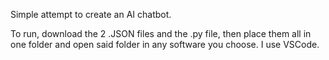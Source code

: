 Simple attempt to create an AI chatbot. 

To run, download the 2 .JSON files and the .py file, then place them all in one folder and open said folder in any software you choose. I use VSCode. 
